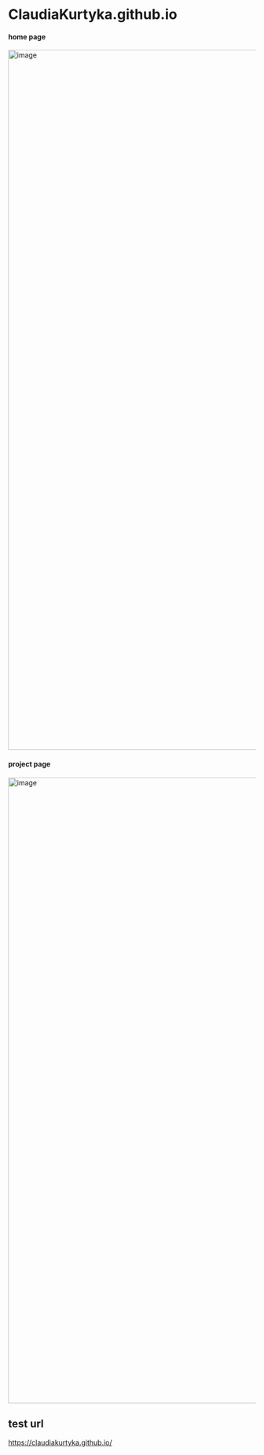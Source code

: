 # ClaudiaKurtyka.github.io
#### home page
<img width="1422" alt="image" src="https://github.com/Claudiakurtyka/ClaudiaKurtyka.github.io/assets/114505351/df4f6fea-8428-4c38-8862-dcd1311eadd0">

#### project page
<img width="1271" alt="image" src="https://github.com/Claudiakurtyka/ClaudiaKurtyka.github.io/assets/114505351/340c7cae-f220-4455-bb2d-d4793cae300b">


## test url

https://claudiakurtyka.github.io/
